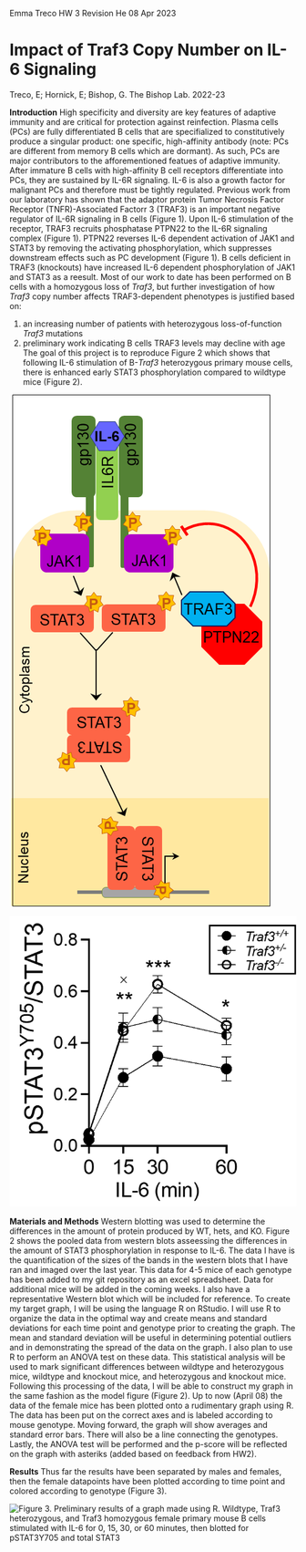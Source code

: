 Emma Treco
HW 3 Revision
He
08 Apr 2023

# **Impact of Traf3 Copy Number on IL-6 Signaling**

Treco, E; Hornick, E; Bishop, G. The Bishop Lab. 2022-23

**Introduction**
High specificity and diversity are key features of adaptive immunity and are critical for protection against reinfection. Plasma cells (PCs) are fully differentiated B cells that are specifialized to constitutively produce a singular product: one specific, high-affinity antibody (note: PCs are different from memory B cells which are dormant). As such, PCs are major contributors to the afforementioned featues of adaptive immunity. After immature B cells with high-affinity B cell receptors differentiate into PCs, they are sustained by IL-6R signaling. IL-6 is also a growth factor for malignant PCs and therefore must be tightly regulated. Previous work from our laboratory has shown that the adaptor protein Tumor Necrosis Factor Receptor (TNFR)-Associated Factorr 3 (TRAF3) is an important negative regulator of IL-6R signaling in B cells (Figure 1). Upon IL-6 stimulation of the receptor, TRAF3 recruits phosphatase PTPN22 to the IL-6R signaling complex (Figure 1). PTPN22 reverses IL-6 dependent activation of JAK1 and STAT3 by removing the activating phosphorylation, which suppresses downstream effects such as PC development (Figure 1). B cells deficient in TRAF3 (knockouts) have increased IL-6 dependent phosphorylation of JAK1 and STAT3 as a reesult. Most of our work to date has been performed on B cells with a homozygous loss of *Traf3*, but further investigation of how *Traf3* copy number affects TRAF3-dependent phenotypes is justified based on:
1) an increasing number of patients with heterozygous loss-of-function *Traf3* mutations
2) preliminary work indicating B cells TRAF3 levels may decline with age
The goal of this project is to reproduce Figure 2 which shows that following IL-6 stimulation of B-*Traf3* heterozygous primary mouse cells, there is enhanced early STAT3 phosphorylation compared to wildtype mice (Figure 2).

![Figure 1. IL-6R signaling pathway.](reference_figure/IL6R_signalpath.png)

![Figure 2. Wildtype, *Traf3* heterozygous, and *Traf3* homozygous primary mouse cells stimulated with IL-6 for given time, then blotted for pSTAT3, STAT3, and actin. * p<0.05, ** p<0.1, and * * * p< 0.001 between WT and KO. X p<0.05 between WT and het.](reference_figure/referencefig.png)

**Materials and Methods**
Western blotting was used to determine the differences in the amount of protein produced by WT, hets, and KO. 
Figure 2 shows the pooled data from western blots asseessing the differences in the amount of STAT3 
phosphorylation in response to IL-6. The data I have is the quantification of the sizes of the bands in the 
western blots that I have ran and imaged over the last year. This data for 4-5 mice of each genotype has been 
added to my git repository as an excel spreadsheet. Data for additional mice will be added in the coming weeks. I 
also have a representative Western blot which will be included for reference. To create my target graph, I will 
be using the language R on RStudio. I will use R to organize the data in the optimal way and create means and 
standard deviations for each time point and genotype prior to creating the graph. The mean and standard deviation 
will be useful in determining potential outliers and in demonstrating the spread of the data on the graph. I also 
plan to use R to perform an ANOVA test on these data. This statistical analysis will be used to 
mark significant differences between wildtype and heterozygous mice, wildtype and knockout mice, and heterozygous 
and knockout mice. Following this processing of the data, I will be able to construct my graph in the same 
fashion as the model figure (Figure 2).
Up to now (April 08) the data of the female mice has been plotted onto a rudimentary graph using R. The data has 
been put on the correct axes and is labeled according to mouse genotype. Moving forward, the graph will show 
averages and standard error bars. There will also be a line connecting the genotypes. Lastly, the ANOVA test will 
be performed and the p-score will be reflected on the graph with asteriks (added based on feedback from HW2).

**Results**
Thus far the results have been separated by males and females, then the female datapoints have been plotted 
according to time point and colored according to genotype (Figure 3).

![Figure 3. Preliminary results of a graph made using R. Wildtype, *Traf3* heterozygous, and *Traf3* 
homozygous female primary mouse B cells stimulated with IL-6 for 0, 15, 30, or 60 minutes, then blotted for 
pSTAT3Y705 and total STAT3](output/Rplot.png)
